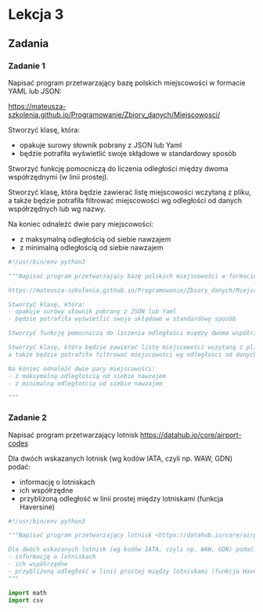 # Lekcja 3

## Zadania

### Zadanie 1

Napisać program przetwarzający bazę polskich miejscowości w formacie YAML lub JSON:

https://mateusza-szkolenia.github.io/Programowanie/Zbiory_danych/Miejscowosci/

Stworzyć klasę, która:
- opakuje surowy słownik pobrany z JSON lub Yaml
- będzie potrafiła wyświetlić swoje skłądowe w standardowy sposób

Stworzyć funkcję pomocniczą do liczenia odległości między dwoma współrzędnymi (w linii prostej).

Stworzyć klasę, która będzie zawierać listę miejscowości wczytaną z pliku,
a także będzie potrafiła filtrować miejscowości wg odległości od danych współrzędnych lub wg nazwy.

Na koniec odnaleźć dwie pary miejscowości:
- z maksymalną odległością od siebie nawzajem
- z minimalną odległością od siebie nawzajem

````````python
#!/usr/bin/env python3

"""Napisać program przetwarzający bazę polskich miejscowości w formacie YAML lub JSON:

https://mateusza-szkolenia.github.io/Programowanie/Zbiory_danych/Miejscowosci/

Stworzyć klasę, która:
- opakuje surowy słownik pobrany z JSON lub Yaml
- będzie potrafiła wyświetlić swoje skłądowe w standardowy sposób

Stworzyć funkcję pomocniczą do liczenia odległości między dwoma współrzędnymi (w linii prostej).

Stworzyć klasę, która będzie zawierać listę miejscowości wczytaną z pliku,
a także będzie potrafiła filtrować miejscowości wg odległości od danych współrzędnych lub wg nazwy.

Na koniec odnaleźć dwie pary miejscowości:
- z maksymalną odległością od siebie nawzajem
- z minimalną odległością od siebie nawzajem

"""


````````
### Zadanie 2

Napisać program przetwarzający lotnisk <https://datahub.io/core/airport-codes>

Dla dwóch wskazanych lotnisk (wg kodów IATA, czyli np. WAW, GDN) podać:
- informację o lotniskach
- ich współrzędne
- przybliżoną odległość w linii prostej między lotniskami (funkcja Haversine)

````````python
#!/usr/bin/env python3

"""Napisać program przetwarzający lotnisk <https://datahub.io/core/airport-codes>

Dla dwóch wskazanych lotnisk (wg kodów IATA, czyli np. WAW, GDN) podać:
- informację o lotniskach
- ich współrzędne
- przybliżoną odległość w linii prostej między lotniskami (funkcja Haversine)
"""

import math
import csv

````````
